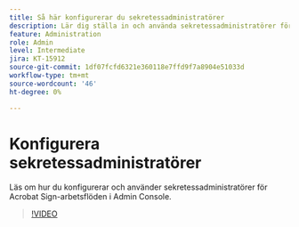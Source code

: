 ```yaml
---
title: Så här konfigurerar du sekretessadministratörer
description: Lär dig ställa in och använda sekretessadministratörer för Acrobat Sign-arbetsflöden i Admin Console
feature: Administration
role: Admin
level: Intermediate
jira: KT-15912
source-git-commit: 1df07fcfd6321e360118e7ffd9f7a8904e51033d
workflow-type: tm+mt
source-wordcount: '46'
ht-degree: 0%

---
```


# Konfigurera sekretessadministratörer

Läs om hur du konfigurerar och använder sekretessadministratörer för Acrobat Sign-arbetsflöden i Admin Console.

>[!VIDEO](https://video.tv.adobe.com/v/3432695?quality=12&learn=on&hidetitle=true)
